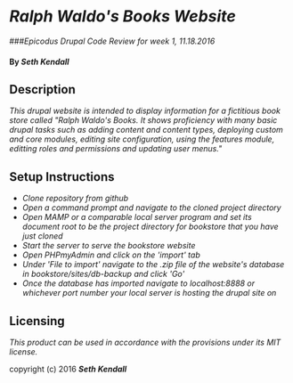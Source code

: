 # _Ralph Waldo's Books Website_
###_Epicodus Drupal Code Review for week 1, 11.18.2016_

#### By _Seth Kendall_

## Description

_This drupal website is intended to display information for a fictitious book store called "Ralph Waldo's Books. It shows proficiency with many basic drupal tasks such as adding content and content types, deploying custom and core modules, editing site configuration, using the features module, editting roles and permissions and updating user menus."_

## Setup Instructions

* _Clone repository from github_
* _Open a command prompt and navigate to the cloned project directory_
* _Open MAMP or a comparable local server program and set its document root to be the project directory for bookstore that you have just cloned_
* _Start the server to serve the bookstore website_
* _Open PHPmyAdmin and click on the 'import' tab_
* _Under 'File to import' navigate to the .zip file of the website's database in bookstore/sites/db-backup and click 'Go'_
* _Once the database has imported navigate to localhost:8888 or whichever port number your local server is hosting the drupal site on_

## Licensing

*This product can be used in accordance with the provisions under its MIT license.*

copyright (c) 2016 **_Seth Kendall_**
